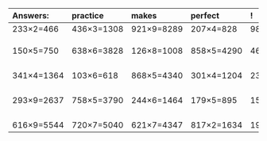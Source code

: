 | Answers: | practice | makes | perfect | ! |
| :--- | :--- | :--- | :--- | :--- |
| 233×2=466 | 436×3=1308 | 921×9=8289 | 207×4=828 | 988×7=6916 | 
|   |   |   |   |   | 
|   |   |   |   |   | 
|   |   |   |   |   | 
| 150×5=750 | 638×6=3828 | 126×8=1008 | 858×5=4290 | 462×9=4158 | 
|   |   |   |   |   | 
|   |   |   |   |   | 
|   |   |   |   |   | 
|   |   |   |   |   | 
| 341×4=1364 | 103×6=618 | 868×5=4340 | 301×4=1204 | 233×8=1864 | 
|   |   |   |   |   | 
|   |   |   |   |   | 
|   |   |   |   |   | 
|   |   |   |   |   | 
| 293×9=2637 | 758×5=3790 | 244×6=1464 | 179×5=895 | 152×6=912 | 
|   |   |   |   |   | 
|   |   |   |   |   | 
|   |   |   |   |   | 
|   |   |   |   |   | 
| 616×9=5544 | 720×7=5040 | 621×7=4347 | 817×2=1634 | 198×4=792 | 
